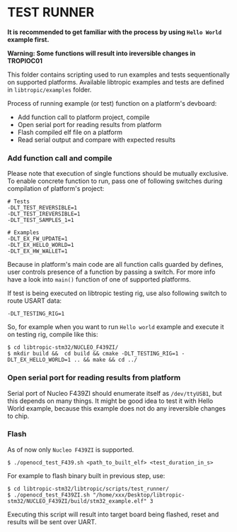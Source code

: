 # TEST RUNNER

**It is recommended to get familiar with the process by using `Hello World` example first.**

**Warning: Some functions will result into ireversible changes in TROPIOC01**

This folder contains scripting used to run examples and tests sequentionally on supported platforms.
Available libtropic examples and tests are defined in `libtropic/examples` folder.


Process of running example (or test) function on a platform's devboard:

- Add function call to platform project, compile
- Open serial port for reading results from platform
- Flash compiled elf file on a platform
- Read serial output and compare with expected results

### Add function call and compile

Please note that execution of single functions should be mutually exclusive.
To enable concrete function to run, pass one of following switches during compilation of platform's project:
```
# Tests
-DLT_TEST_REVERSIBLE=1
-DLT_TEST_IREVERSIBLE=1
-DLT_TEST_SAMPLES_1=1

# Examples
-DLT_EX_FW_UPDATE=1
-DLT_EX_HELLO_WORLD=1
-DLT_EX_HW_WALLET=1
```
Because in platform's main code are all function calls guarded by defines, user controls presence of a function by passing a switch.
For more info have a look into `main()` function of one of supported platforms.

If test is being executed on libtropic testing rig, use also following switch to route USART data:

```
-DLT_TESTING_RIG=1
```

So, for example when you want to run `Hello world` example and execute it on testing rig, compile like this:
```
$ cd libtropic-stm32/NUCLEO_F439ZI/
$ mkdir build &&  cd build && cmake -DLT_TESTING_RIG=1 -DLT_EX_HELLO_WORLD=1 .. && make && cd ../
```

### Open serial port for reading results from platform

Serial port of Nucleo F439ZI should enumerate itself as `/dev/ttyUSB1`, but this depends on many things. It might be good idea to test it with Hello World example, because this example does not do any ireversible changes to chip.

### Flash

As of now only `Nucleo F439ZI` is supported.

```
$ ./openocd_test_F439.sh <path_to_built_elf> <test_duration_in_s>
```

For example to flash binary built in previous step, use:

```
$ cd libtropic-stm32/libtropic/scripts/test_runner/
$ ./openocd_test_F439ZI.sh "/home/xxx/Desktop/libtropic-stm32/NUCLEO_F439ZI/build/stm32_example.elf" 3
```

Executing this script will result into target board being flashed, reset and results will be sent over UART.







